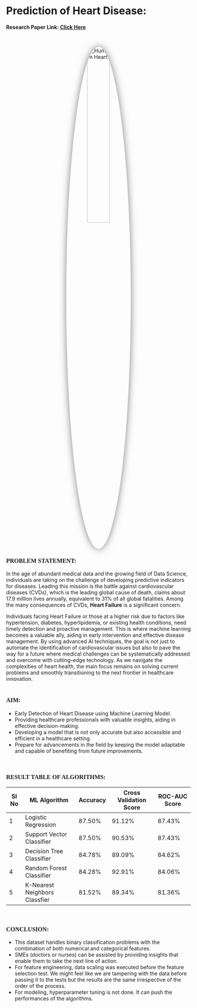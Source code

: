 # Prediction of Heart Disease:

<b>Research Paper Link:  [Click Here](https://www.hindawi.com/journals/bmri/2023/6864343)</b>

<br>
<p align="center">
    <img src="https://prakashhospitals.in/wp-content/uploads/2022/04/HFDF56QNUNDHPJT6A5JH5RQYAE.webp" alt="Human Heart" width="35%" style="border-radius: 50%; box-shadow: 0 0 20px rgba(0, 0, 0, 0.5);">
</p>
<h3 style="font-family: Times New Roman">PROBLEM STATEMENT:</h3>
In the age of abundant medical data and the growing field of Data Science, individuals are taking on the challenge of developing predictive indicators for diseases. Leading this mission is the battle against cardiovascular diseases (CVDs), which is the leading global cause of death, claims about 17.9 million lives annually, equivalent to 31% of all global fatalities. Among the many consequences of CVDs, <b>Heart Failure</b> is a significant concern.<br>

Individuals facing Heart Failure or those at a higher risk due to factors like hypertension, diabetes, hyperlipidemia, or existing health conditions, need timely detection and proactive management. This is where machine learning becomes a valuable ally, aiding in early intervention and effective disease management. By using advanced AI techniques, the goal is not just to automate the identification of cardiovascular issues but also to pave the way for a future where medical challenges can be systematically addressed and overcome with cutting-edge technology. As we navigate the complexities of heart health, the main focus remains on solving current problems and smoothly transitioning to the next frontier in healthcare innovation.
<br><br>

<H3 style="font-family: Times New Roman">AIM:</H3>

- Early Detection of Heart Disease using Machine Learning Model.
- Providing healthcare professionals with valuable insights, aiding in effective decision-making.
- Developing a model that is not only accurate but also accessible and efficient in a healthcare setting.
- Prepare for advancements in the field by keeping the model adaptable and capable of benefiting from future improvements.
<br>
<!--
<h3 style="font-family: Times New Roman" >DATASET ATTRIBUTES:</h3>    
- <b>Age</b>: Age of the patient[in years]
<br>- <b>Sex</b>: Gender of the patient[M:Male, F:Female]
<br>- <b>Chess Pain Type</b>: Chest pain type [TA:Typical Angina, ATA:Atypical Angina, NAP:Non-Anginal Pain, ASY:Asymptomatic]
<br>- <b>Resting BP</b>: Resting Blood Pressure [mm Hg]
<br>- <b>Cholestrol</b>: Serum Cholesterol level [mm/dl]
<br>- <b>Fasting BS</b>: Fasting Blood Sugar level [1: if FastingBS > 120 mg/dl, 0: otherwise]
<br>- <b>Resting ECG</b>: Resting ElectroCardiogram Results [Normal:Normal, ST:having ST-T wave abnormality, LVH:showing probable or definite left ventricular hypertrophy by Estes' criteria]
<br>- <b>Max HR</b>: Maximum HeartRate achieved [Numeric value between 60 and 202]
<br>- <b>Exercise Angina</b>: Exercise-induced angina [Y:Yes, N:No]
<br>- <b>OldPeak</b>: Oldpeak= ST[Numeric value measured in depression]
<br>- <b>ST_Slope</b>: Slope of the peak exercise ST segment [Up:upsloping, Flat:flat, Down:downsloping]
<br>- <b>HeartDisease</b>: Output Class [1:heart disease, 0:Normal]
<br><br>
-->

<b><h3 style="font-family: Times New Roman"> RESULT TABLE OF ALGORITHMS:</h3></b> 

|Sl No|ML Algorithm|Accuracy|Cross Validation Score|ROC-AUC Score|
|-|-|-|-|-|
|1|Logistic Regression|87.50%|91.12%|87.43%|
|2|Support Vector Classifier|87.50%|90.53%|87.43%|
|3|Decision Tree Classifier|84.78%|89.09%|84.62%|
|4|Random Forest Classifier|84.28%|92.91%|84.06%|
|5|K-Nearest Neighbors Classfier|81.52%|89.34%|81.36%|

<br>

<h3 style="font-family: Times New Roman" >CONCLUSION:</h3> 

- This dataset handles binary classification problems with the combination of both numerical and categorical features.
- SMEs (doctors or nurses) can be assisted by providing insights that enable them to take the next line of action.
- For feature engineering, data scaling was executed before the feature selection test. We might feel like we are tampering with the data before passing it to the tests but the results are the same irrespective of the order of the process.
- For modeling, hyperparameter tuning is not done. It can push the performances of the algorithms.
